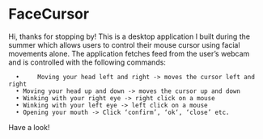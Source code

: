 # FaceCursor

Hi, thanks for stopping by! 
This is a desktop application I built during the summer which allows users to control their mouse cursor using facial movements alone.
The application fetches feed from the user’s webcam and is controlled with the following commands:

      •     Moving your head left and right -> moves the cursor left and right
      •	Moving your head up and down -> moves the cursor up and down
      •	Winking with your right eye -> right click on a mouse
      •	Winking with your left eye -> left click on a mouse
      •	Opening your mouth -> Click ‘confirm’, ‘ok‘, ‘close’ etc.

Have a look!
